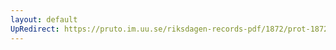 ```yaml
---
layout: default
UpRedirect: https://pruto.im.uu.se/riksdagen-records-pdf/1872/prot-1872--fk--405/prot-1872--fk--405_009.pdf
---
```

